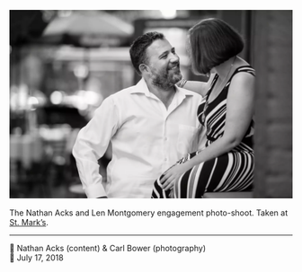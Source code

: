 ![Nathan and Len in front of St. Mark’s](assets/0a807ee8c950fb44d4520e56270a34bc.webp)

The Nathan Acks and Len Montgomery engagement photo-shoot. Taken at [St. Mark’s](http://www.stmarkscoffeehouse.com/).

- - - -

<span aria-hidden="true">👥</span> Nathan Acks (content) & Carl Bower (photography)  
<span aria-hidden="true">📅</span> July 17, 2018
